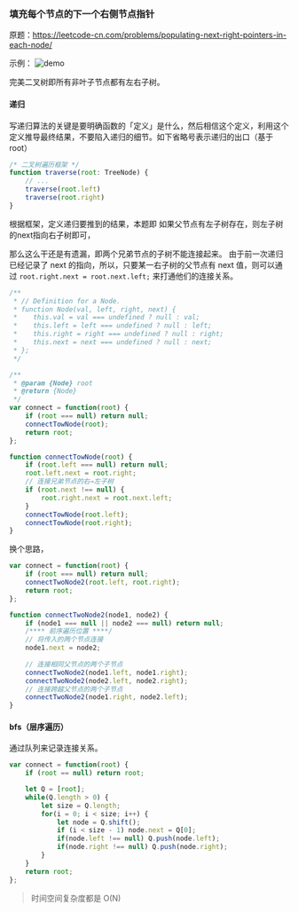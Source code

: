 ### 填充每个节点的下一个右侧节点指针

原题：https://leetcode-cn.com/problems/populating-next-right-pointers-in-each-node/

示例：
![demo](https://assets.leetcode.com/uploads/2019/02/14/116_sample.png)

完美二叉树即所有非叶子节点都有左右子树。

#### 递归

写递归算法的关键是要明确函数的「定义」是什么，然后相信这个定义，利用这个定义推导最终结果，不要陷入递归的细节。如下省略号表示递归的出口（基于 root）
```js
/* 二叉树遍历框架 */
function traverse(root: TreeNode) {
    // ...
    traverse(root.left)
    traverse(root.right)
}
```

根据框架，定义递归要推到的结果，本题即 如果父节点有左子树存在，则左子树的next指向右子树即可，

那么这么干还是有遗漏，即两个兄弟节点的子树不能连接起来。
由于前一次递归已经记录了 next 的指向，所以，只要某一右子树的父节点有 next 值，则可以通过 `root.right.next = root.next.left;` 来打通他们的连接关系。

```js
/**
 * // Definition for a Node.
 * function Node(val, left, right, next) {
 *    this.val = val === undefined ? null : val;
 *    this.left = left === undefined ? null : left;
 *    this.right = right === undefined ? null : right;
 *    this.next = next === undefined ? null : next;
 * };
 */

/**
 * @param {Node} root
 * @return {Node}
 */
var connect = function(root) {
    if (root === null) return null;
    connectTowNode(root);
    return root;
};

function connectTowNode(root) {
    if (root.left === null) return null;
    root.left.next = root.right;
    // 连接兄弟节点的右→左子树
    if (root.next !== null) {
        root.right.next = root.next.left;
    }
    connectTowNode(root.left);
    connectTowNode(root.right);
}
```

换个思路，

```js
var connect = function(root) {
    if (root === null) return null;
    connectTwoNode2(root.left, root.right);
    return root;
};

function connectTwoNode2(node1, node2) {
    if (node1 === null || node2 === null) return null;
    /**** 前序遍历位置 ****/
    // 将传入的两个节点连接
    node1.next = node2;
    
    // 连接相同父节点的两个子节点
    connectTwoNode2(node1.left, node1.right);
    connectTwoNode2(node2.left, node2.right);
    // 连接跨越父节点的两个子节点
    connectTwoNode2(node1.right, node2.left);
}
```

#### bfs（层序遍历）

通过队列来记录连接关系。

```js
var connect = function(root) {
    if (root == null) return root;

    let Q = [root];
    while(Q.length > 0) {
        let size = Q.length;
        for(i = 0; i < size; i++) {
            let node = Q.shift();
            if (i < size - 1) node.next = Q[0]; 
            if(node.left !== null) Q.push(node.left);
            if(node.right !== null) Q.push(node.right);
        }
    }
    return root;
};
```

> 时间空间复杂度都是 O(N)